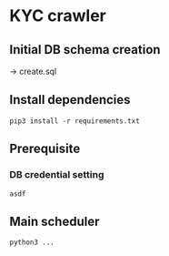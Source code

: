 # KYC crawler

## Initial DB schema creation

-> create.sql

## Install dependencies

`pip3 install -r requirements.txt`

## Prerequisite

### DB credential setting

```plain
asdf
```

## Main scheduler

`python3 ...`
